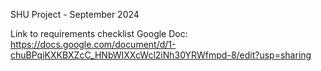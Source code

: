 SHU Project - September 2024


Link to requirements checklist Google Doc: https://docs.google.com/document/d/1-chuBPqiKXKBXZcC_HNbWIXXcWcl2iNh30YRWfmpd-8/edit?usp=sharing
